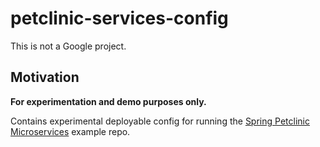 # petclinic-services-config

This is not a Google project.

## Motivation

**For experimentation and demo purposes only.**

Contains experimental deployable config for running the [Spring Petclinic Microservices](https://github.com/spring-petclinic/spring-petclinic-microservices)
example repo.